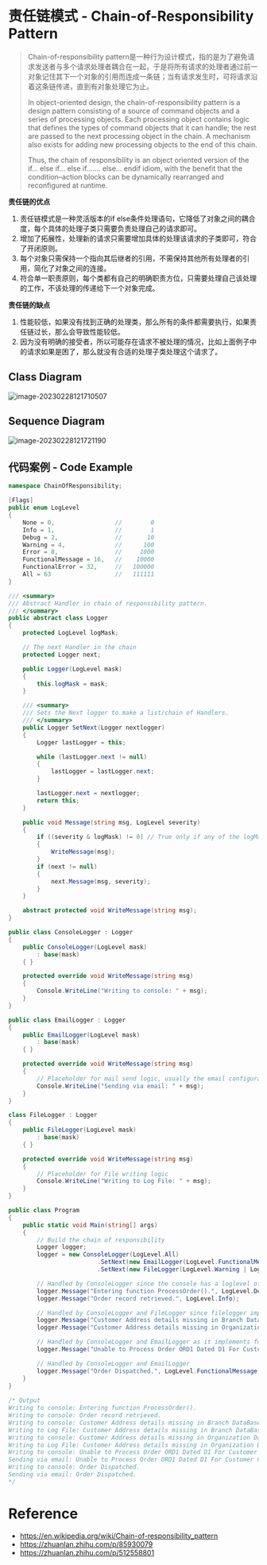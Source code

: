 # 责任链模式 - Chain-of-Responsibility Pattern

>   Chain-of-responsibility pattern是一种行为设计模式，指的是为了避免请求发送者与多个请求处理者耦合在一起，于是将所有请求的处理者通过前一对象记住其下一个对象的引用而连成一条链；当有请求发生时，可将请求沿着这条链传递，直到有对象处理它为止。
>
>   In object-oriented design, the chain-of-responsibility pattern is a design pattern consisting of a source of command objects and a series of processing objects. Each processing object contains logic that defines the types of command objects that it can handle; the rest are passed to the next processing object in the chain. A mechanism also exists for adding new processing objects to the end of this chain. 
>
>   Thus, the chain of responsibility is an object oriented version of the if... else if... else if....... else... endif idiom, with the benefit that the condition–action blocks can be dynamically rearranged and reconfigured at runtime.

**责任链的优点**

1.   责任链模式是一种灵活版本的if else条件处理语句，它降低了对象之间的耦合度，每个具体的处理子类只需要负责处理自己的请求即可。
2.   增加了拓展性，处理新的请求只需要增加具体的处理该请求的子类即可，符合了开闭原则。
3.   每个对象只需保持一个指向其后继者的引用，不需保持其他所有处理者的引用，简化了对象之间的连接。
4.   符合单一职责原则，每个类都有自己的明确职责方位，只需要处理自己该处理的工作，不该处理的传递给下一个对象完成。

**责任链的缺点**

1.   性能较低，如果没有找到正确的处理类，那么所有的条件都需要执行，如果责任链过长，那么会导致性能较低。
2.   因为没有明确的接受者，所以可能存在请求不被处理的情况，比如上面例子中的请求如果是困了，那么就没有合适的处理子类处理这个请求了。

## Class Diagram

![image-20230228121710507](.images/image-20230228121710507.png)

## Sequence Diagram

![image-20230228121721190](.images/image-20230228121721190.png)

## 代码案例 - Code Example

```c#
namespace ChainOfResponsibility;

[Flags]
public enum LogLevel
{
    None = 0,                 //        0
    Info = 1,                 //        1
    Debug = 2,                //       10
    Warning = 4,              //      100
    Error = 8,                //     1000
    FunctionalMessage = 16,   //    10000
    FunctionalError = 32,     //   100000
    All = 63                  //   111111
}

/// <summary>
/// Abstract Handler in chain of responsibility pattern.
/// </summary>
public abstract class Logger
{
    protected LogLevel logMask;

    // The next Handler in the chain
    protected Logger next;

    public Logger(LogLevel mask)
    {
        this.logMask = mask;
    }

    /// <summary>
    /// Sets the Next logger to make a list/chain of Handlers.
    /// </summary>
    public Logger SetNext(Logger nextlogger)
    {
        Logger lastLogger = this;

        while (lastLogger.next != null)
        {
            lastLogger = lastLogger.next;
        }

        lastLogger.next = nextlogger;
        return this;
    }

    public void Message(string msg, LogLevel severity)
    {
        if ((severity & logMask) != 0) // True only if any of the logMask bits are set in severity
        {
            WriteMessage(msg);
        }
        if (next != null) 
        {
            next.Message(msg, severity); 
        }
    }

    abstract protected void WriteMessage(string msg);
}

public class ConsoleLogger : Logger
{
    public ConsoleLogger(LogLevel mask)
        : base(mask)
    { }

    protected override void WriteMessage(string msg)
    {
        Console.WriteLine("Writing to console: " + msg);
    }
}

public class EmailLogger : Logger
{
    public EmailLogger(LogLevel mask)
        : base(mask)
    { }

    protected override void WriteMessage(string msg)
    {
        // Placeholder for mail send logic, usually the email configurations are saved in config file.
        Console.WriteLine("Sending via email: " + msg);
    }
}

class FileLogger : Logger
{
    public FileLogger(LogLevel mask)
        : base(mask)
    { }

    protected override void WriteMessage(string msg)
    {
        // Placeholder for File writing logic
        Console.WriteLine("Writing to Log File: " + msg);
    }
}

public class Program
{
    public static void Main(string[] args)
    {
        // Build the chain of responsibility
        Logger logger;
        logger = new ConsoleLogger(LogLevel.All)
                         .SetNext(new EmailLogger(LogLevel.FunctionalMessage | LogLevel.FunctionalError))
                         .SetNext(new FileLogger(LogLevel.Warning | LogLevel.Error));

        // Handled by ConsoleLogger since the console has a loglevel of all
        logger.Message("Entering function ProcessOrder().", LogLevel.Debug);
        logger.Message("Order record retrieved.", LogLevel.Info);

        // Handled by ConsoleLogger and FileLogger since filelogger implements Warning & Error
        logger.Message("Customer Address details missing in Branch DataBase.", LogLevel.Warning);
        logger.Message("Customer Address details missing in Organization DataBase.", LogLevel.Error);

        // Handled by ConsoleLogger and EmailLogger as it implements functional error
        logger.Message("Unable to Process Order ORD1 Dated D1 For Customer C1.", LogLevel.FunctionalError);

        // Handled by ConsoleLogger and EmailLogger
        logger.Message("Order Dispatched.", LogLevel.FunctionalMessage);
    }
}
 
/* Output
Writing to console: Entering function ProcessOrder().
Writing to console: Order record retrieved.
Writing to console: Customer Address details missing in Branch DataBase.
Writing to Log File: Customer Address details missing in Branch DataBase.
Writing to console: Customer Address details missing in Organization DataBase.
Writing to Log File: Customer Address details missing in Organization DataBase.
Writing to console: Unable to Process Order ORD1 Dated D1 For Customer C1.
Sending via email: Unable to Process Order ORD1 Dated D1 For Customer C1.
Writing to console: Order Dispatched.
Sending via email: Order Dispatched.
*/
```



# Reference

*   https://en.wikipedia.org/wiki/Chain-of-responsibility_pattern
*   https://zhuanlan.zhihu.com/p/85930079
*   https://zhuanlan.zhihu.com/p/512558801